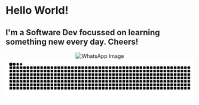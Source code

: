 # Hello World!
## I'm a Software Dev focussed on learning something new every day. Cheers!

<div align="center">
  <img src="https://github.com/user-attachments/assets/cd5651d1-b74a-4d0e-944f-d2cf8421563d" alt="WhatsApp Image" />
</div>

<img src="https://raw.githubusercontent.com/avd1729/avd1729/output/snake.svg" alt="Snake animation" />

###
